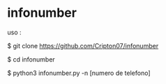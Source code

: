# infonumber
uso :

$ git clone https://github.com/Cripton07/infonumber

$ cd infonumber 

$ python3 infonumber.py -n [numero de telefono]


